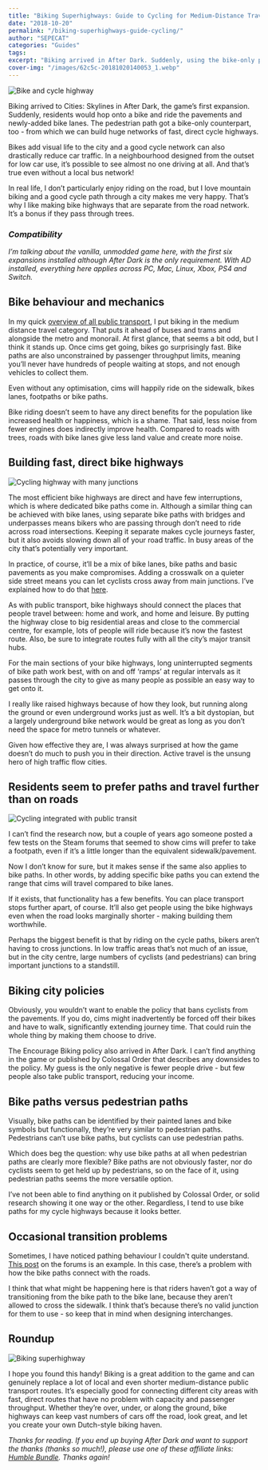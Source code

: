 ```yaml
---
title: "Biking Superhighways: Guide to Cycling for Medium-Distance Travel"
date: "2018-10-20"
permalink: "/biking-superhighways-guide-cycling/"
author: "SEPECAT"
categories: "Guides"
tags:
excerpt: "Biking arrived in After Dark. Suddenly, using the bike-only path, we can build huge networks of fast, direct cycle highways." 
cover-img: "/images/62c5c-20181020140053_1.webp"
---
```


![Bike and cycle highway](/images/bike-cycle-highway.webp)

Biking arrived to Cities: Skylines in After Dark, the game’s first expansion. Suddenly, residents would hop onto a bike and ride the pavements and newly-added bike lanes. The pedestrian path got a bike-only counterpart, too - from which we can build huge networks of fast, direct cycle highways.

Bikes add visual life to the city and a good cycle network can also drastically reduce car traffic. In a neighbourhood designed from the outset for low car use, it’s possible to see almost no one driving at all. And that’s true even without a local bus network!

In real life, I don’t particularly enjoy riding on the road, but I love mountain biking and a good cycle path through a city makes me very happy. That’s why I like making bike highways that are separate from the road network. It’s a bonus if they pass through trees.

### *Compatibility*

*I’m talking about the vanilla, unmodded game here, with the first six expansions installed although After Dark is the only requirement. With AD installed, everything here applies across PC, Mac, Linux, Xbox, PS4 and Switch.*

## Bike behaviour and mechanics

In my quick [overview of all public transport](/quick-guide-every-type-public-transport/), I put biking in the medium distance travel category. That puts it ahead of buses and trams and alongside the metro and monorail. At first glance, that seems a bit odd, but I think it stands up.
Once cims get going, bikes go surprisingly fast. Bike paths are also unconstrained by passenger throughput limits, meaning you’ll never have hundreds of people waiting at stops, and not enough vehicles to collect them.

Even without any optimisation, cims will happily ride on the sidewalk, bikes lanes, footpaths or bike paths.

Bike riding doesn’t seem to have any direct benefits for the population like increased health or happiness, which is a shame. That said, less noise from fewer engines does indirectly improve health. Compared to roads with trees, roads with bike lanes give less land value and create more noise.

## Building fast, direct bike highways

![Cycling highway with many junctions](/images/20181020135755_1.webp)

The most efficient bike highways are direct and have few interruptions, which is where dedicated bike paths come in. Although a similar thing can be achieved with bike lanes, using separate bike paths with bridges and underpasses means bikers who are passing through don’t need to ride across road intersections.
Keeping it separate makes cycle journeys faster, but it also avoids slowing down all of your road traffic. In busy areas of the city that’s potentially very important.

In practice, of course, it’ll be a mix of bike lanes, bike paths and basic pavements as you make compromises. Adding a crosswalk on a quieter side street means you can let cyclists cross away from main junctions. I’ve explained how to do that [here](/easily-add-crosswalks-without-junctions/).

As with public transport, bike highways should connect the places that people travel between: home and work, and home and leisure. By putting the highway close to big residential areas and close to the commercial centre, for example, lots of people will ride because it’s now the fastest route. Also, be sure to integrate routes fully with all the city’s major transit hubs.

For the main sections of your bike highways, long uninterrupted segments of bike path work best, with on and off ‘ramps’ at regular intervals as it passes through the city to give as many people as possible an easy way to get onto it.

I really like raised highways because of how they look, but running along the ground or even underground works just as well. It’s a bit dystopian, but a largely underground bike network would be great as long as you don’t need the space for metro tunnels or whatever.

Given how effective they are, I was always surprised at how the game doesn’t do much to push you in their direction. Active travel is the unsung hero of high traffic flow cities.

## Residents seem to prefer paths and travel further than on roads

![Cycling integrated with public transit](/images/20181020135919_1.webp)

I can’t find the research now, but a couple of years ago someone posted a few tests on the Steam forums that seemed to show cims will prefer to take a footpath, even if it’s a little longer than the equivalent sidewalk/pavement.

Now I don’t know for sure, but it makes sense if the same also applies to bike paths. In other words, by adding specific bike paths you can extend the range that cims will travel compared to bike lanes.

If it exists, that functionality has a few benefits. You can place transport stops further apart, of course. It’ll also get people using the bike highways even when the road looks marginally shorter - making building them worthwhile.

Perhaps the biggest benefit is that by riding on the cycle paths, bikers aren’t having to cross junctions. In low traffic areas that’s not much of an issue, but in the city centre, large numbers of cyclists (and pedestrians) can bring important junctions to a standstill.

## Biking city policies

Obviously, you wouldn’t want to enable the policy that bans cyclists from the pavements. If you do, cims might inadvertently be forced off their bikes and have to walk, significantly extending journey time. That could ruin the whole thing by making them choose to drive.

The Encourage Biking policy also arrived in After Dark. I can’t find anything in the game or published by Colossal Order that describes any downsides to the policy. My guess is the only negative is fewer people drive - but few people also take public transport, reducing your income.

## Bike paths versus pedestrian paths

Visually, bike paths can be identified by their painted lanes and bike symbols but functionally, they’re very similar to pedestrian paths. Pedestrians can’t use bike paths, but cyclists can use pedestrian paths.

Which does beg the question: why use bike paths at all when pedestrian paths are clearly more flexible? Bike paths are not obviously faster, nor do cyclists seem to get held up by pedestrians, so on the face of it, using pedestrian paths seems the more versatile option.

I’ve not been able to find anything on it published by Colossal Order, or solid research showing it one way or the other. Regardless, I tend to use bike paths for my cycle highways because it looks better.

## Occasional transition problems

Sometimes, I have noticed pathing behaviour I couldn't quite understand. [This post](https://forum.paradoxplaza.com/forum/index.php?threads/bicycle-path-functionality.888116/) on the forums is an example. In this case, there’s a problem with how the bike paths connect with the roads.

I think that what might be happening here is that riders haven’t got a way of transitioning from the bike path to the bike lane, because they aren’t allowed to cross the sidewalk. I think that’s because there’s no valid junction for them to use - so keep that in mind when designing interchanges.

## Roundup

![Biking superhighway](/images/20181020140219_1.webp)

I hope you found this handy! Biking is a great addition to the game and can genuinely replace a lot of local and even shorter medium-distance public transport routes. It’s especially good for connecting different city areas with fast, direct routes that have no problem with capacity and passenger throughput.
Whether they’re over, under, or along the ground, bike highways can keep vast numbers of cars off the road, look great, and let you create your own Dutch-style biking haven.

*Thanks for reading. If you end up buying After Dark and want to support the thanks (thanks so much!), please use one of these affiliate links: [Humble Bundle](https://www.humblebundle.com/store/cities-skylines-after-dark?partner=twcb). Thanks again!*